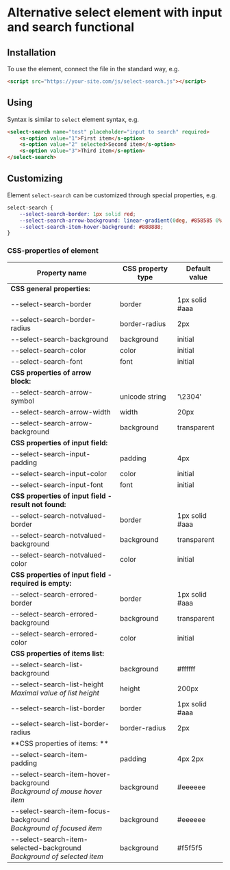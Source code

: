 # Alternative select element with input and search functional

## Installation

To use the element, connect the file in the standard way, e.g.

```html
<script src="https://your-site.com/js/select-search.js"></script>
```

## Using

Syntax is similar to `select` element syntax, e.g.

```html
<select-search name="test" placeholder="input to search" required>
    <s-option value="1">First item</s-option>
    <s-option value="2" selected>Second item</s-option>
    <s-option value="3">Third item</s-option>
</select-search>
```

## Customizing

Element `select-search` can be customized through special properties, e.g.

```css
select-search {
    --select-search-border: 1px solid red;
    --select-search-arrow-background: linear-gradient(0deg, #858585 0%, #dedede 100%);
    --select-search-item-hover-background: #888888;
}
```

### CSS-properties of element


Property name                               |  CSS property type  |  Default value  |
--------------------------------------------|---------------------|-----------------|
**CSS general properties:**                 |                     |                 |
--select-search-border                      |     border          |  1px solid #aaa |
--select-search-border-radius               |     border-radius   |       2px       |
--select-search-background                  |     background      |      initial    |
--select-search-color                       |     color           |      initial    |
--select-search-font                        |     font            |      initial    |
**CSS properties of arrow block:**          |                     |                 |
--select-search-arrow-symbol                |     unicode string  |     '\2304'     |
--select-search-arrow-width                 |     width           |       20px      |
--select-search-arrow-background            |     background      |    transparent  |
**CSS properties of input field:**          |                     |                 |
--select-search-input-padding               |     padding         |        4px      |
--select-search-input-color                 |     color           |      initial    |
--select-search-input-font                  |     font            |      initial    |
**CSS properties of input field - result not found:**|            |                 |
--select-search-notvalued-border            |     border          |  1px solid #aaa |
--select-search-notvalued-background        |     background      |    transparent  |
--select-search-notvalued-color             |     color           |      initial    |
**CSS properties of input field - required is empty:**|           |                 |
--select-search-errored-border              |     border          |  1px solid #aaa |
--select-search-errored-background          |     background      |    transparent  |
--select-search-errored-color               |     color           |      initial    |
**CSS properties of items list:**           |                     |                 |
--select-search-list-background             |     background      |      #ffffff    |
--select-search-list-height <br>*Maximal value of list height*|     height          |       200px     |
--select-search-list-border                 |     border          |  1px solid #aaa |
--select-search-list-border-radius          |     border-radius   |       2px       |
**CSS properties of items: **               |                     |                 |
--select-search-item-padding                |     padding         |     4px 2px     |
--select-search-item-hover-background <br>*Background of mouse hover item*|     background      |     #eeeeee     |
--select-search-item-focus-background <br>*Background of focused item*|     background      |     #eeeeee     |
--select-search-item-selected-background <br>*Background of selected item*    |     background      |     #f5f5f5     |
